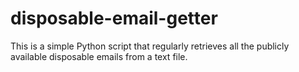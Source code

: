 # disposable-email-getter
This is a simple Python script that regularly retrieves all the publicly available disposable emails from a text file.
